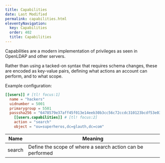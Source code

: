 ```yaml
---
title: Capabilities
date: Last Modified 
permalink: capabilities.html
eleventyNavigation:
  key: Capabilities
  order: 402
  title: Capabilities
---
```

Capabilities are a modern implementation of privileges as seen in OpenLDAP and other servers.

Rather than using a tacked-on syntax that requires schema changes, these are encoded as key-value pairs, defining what actions 
an account can perform, and to what scope.

Example configuration:

``` toml
[[users]] # [tl! focus:1]
  name = "hackers"
  uidnumber = 5001
  primarygroup = 5501
  passsha256 = "6478579e37aff45f013e14eeb30b3cc56c72ccdc310123bcdf53e0333e3f416a" # dogood
    [[users.capabilities]] # [tl! focus:2]
    action = "search"
    object = "ou=superheros,dc=glauth,dc=com"
```

|Name|Meaning|
|-|-|
|search|Define the scope of where a search action can be performed|